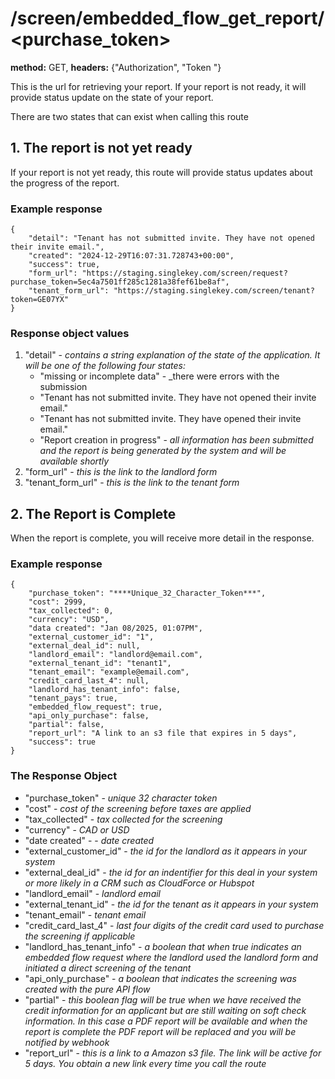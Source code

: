 # /screen/embedded_flow_get_report/<purchase_token>  
  
**method:** GET,
**headers:** {"Authorization", "Token <your auth token>"}  
  
This is the url for retrieving your report. If your report is not ready, it will provide status update on the state of your report. 

There are two states that can exist when calling this route

## 1. The report is not yet ready 
If your report is not yet ready, this route will provide status updates about the progress of the report.  

### Example response  
```
{
    "detail": "Tenant has not submitted invite. They have not opened their invite email.",
    "created": "2024-12-29T16:07:31.728743+00:00",
    "success": true,
    "form_url": "https://staging.singlekey.com/screen/request?purchase_token=5ec4a7501ff285c1281a38fef61be8af",
    "tenant_form_url": "https://staging.singlekey.com/screen/tenant?token=GE07YX"
}
```  

### Response object values
1. "detail" - _contains a string explanation of the state of the application. It will be one of the following four states:_
    * "missing or incomplete data" - _there were errors with the submission
    * "Tenant has not submitted invite. They have not opened their invite email."  
    * "Tenant has not submitted invite. They have opened their invite email."  
    * "Report creation in progress" - _all information has been submitted and the report is being generated by the system and will be available shortly_  
2. "form_url" -  _this is the link to the landlord form_  
3. "tenant_form_url" - _this is the link to the tenant form_  


## 2. The Report is Complete

When the report is complete, you will receive more detail in the response.
  
### Example response  
```
{
    "purchase_token": "****Unique_32_Character_Token***",
    "cost": 2999,
    "tax_collected": 0,
    "currency": "USD",
    "data created": "Jan 08/2025, 01:07PM",
    "external_customer_id": "1",
    "external_deal_id": null,
    "landlord_email": "landlord@email.com",
    "external_tenant_id": "tenant1",
    "tenant_email": "example@email.com",
    "credit_card_last_4": null,
    "landlord_has_tenant_info": false,
    "tenant_pays": true,
    "embedded_flow_request": true,
    "api_only_purchase": false,
    "partial": false,
    "report_url": "A link to an s3 file that expires in 5 days",
    "success": true
}
```  

### The Response Object  
* "purchase_token" - _unique 32 character token_  
* "cost" - _cost of the screening before taxes are applied_  
* "tax_collected" - _tax collected for the screening_  
* "currency" - _CAD or USD_  
* "date created" -  - _date created_  
* "external_customer_id" - _the id for the landlord as it appears in your system_  
* "external_deal_id" - _the id for an indentifier for this deal in your system or more likely in a CRM such as CloudForce or Hubspot_  
* "landlord_email" - _landlord email_  
* "external_tenant_id" - _the id for the tenant as it appears in your system_  
* "tenant_email" - _tenant email_
* "credit_card_last_4" - _last four digits of the credit card used to purchase the screening if applicable_
* "landlord_has_tenant_info" - _a boolean that when true indicates an embedded flow request where the landlord used the landlord form and initiated a direct screening of the tenant_  
* "api_only_purchase" - _a boolean that indicates the screening was created with the pure API flow_  
* "partial" - _this boolean flag will be true when we have received the credit information for an applicant but are still waiting on soft check information. In this case a PDF report will be available and when the report is complete the PDF report will be replaced and you will be notified by webhook_  
* "report_url" - _this is a link to a Amazon s3 file. The link will be active for 5 days. You obtain a new link every time you call the route_